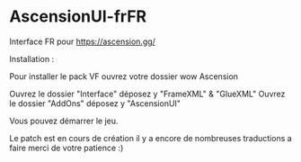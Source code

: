 # AscensionUI-frFR
Interface FR pour https://ascension.gg/


Installation :

Pour installer le pack VF ouvrez votre dossier wow Ascension

Ouvrez le dossier "Interface" déposez y "FrameXML" & "GlueXML"
Ouvrez le dossier "AddOns" déposez y "AscensionUI"

Vous pouvez démarrer le jeu.

Le patch est en cours de création il y a encore de nombreuses traductions a faire merci de votre patience :)
